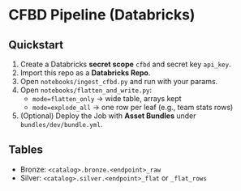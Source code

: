 # CFBD Pipeline (Databricks)

## Quickstart
1. Create a Databricks **secret scope** `cfbd` and secret key `api_key`.
2. Import this repo as a **Databricks Repo**.
3. Open `notebooks/ingest_cfbd.py` and run with your params.
4. Open `notebooks/flatten_and_write.py`:
   - `mode=flatten_only` → wide table, arrays kept
   - `mode=explode_all`  → one row per leaf (e.g., team stats rows)
5. (Optional) Deploy the Job with **Asset Bundles** under `bundles/dev/bundle.yml`.

## Tables
- Bronze: `<catalog>.bronze.<endpoint>_raw`
- Silver: `<catalog>.silver.<endpoint>_flat` or `_flat_rows`
